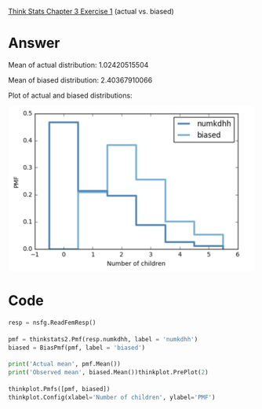[Think Stats Chapter 3 Exercise 1](http://greenteapress.com/thinkstats2/html/thinkstats2004.html#toc31) (actual vs. biased)

>> 
# Answer
Mean of actual distribution: 1.02420515504

Mean of biased distribution: 2.40367910066

Plot of actual and biased distributions:

![actual_biased](https://github.com/lorenaparralanda/dsp/blob/master/img/actual_vs_biased.png)

# Code

```python 
resp = nsfg.ReadFemResp()

pmf = thinkstats2.Pmf(resp.numkdhh, label = 'numkdhh')
biased = BiasPmf(pmf, label = 'biased')

print('Actual mean', pmf.Mean())
print('Observed mean', biased.Mean())thinkplot.PrePlot(2)

thinkplot.Pmfs([pmf, biased])
thinkplot.Config(xlabel='Number of children', ylabel='PMF')
```
